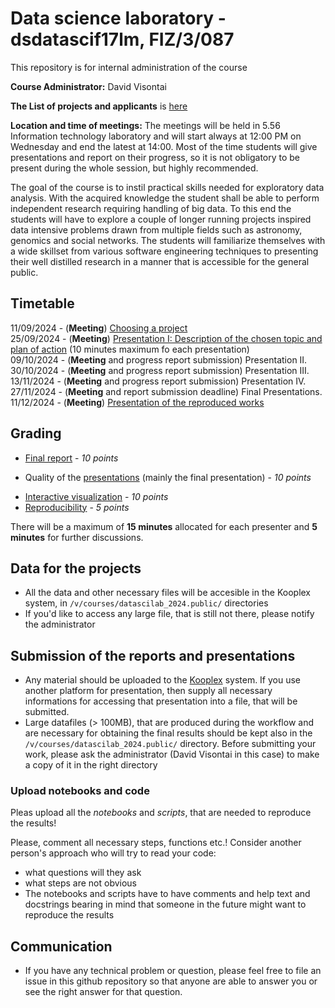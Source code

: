 # Data science laboratory - dsdatascif17lm, FIZ/3/087
  This repository is for internal administration of the course

**Course Administrator:** David Visontai

**The List of projects and applicants** is [here](ListOfProjects.md)
  
**Location and time of meetings:** The meetings will be held in 5.56 Information technology laboratory and will start always at 12:00 PM on Wednesday and end the latest at 14:00. Most of the time students will give presentations and report on their progress, so it is not obligatory to be present during the whole session, but highly recommended.
  
  The goal of the course is to instil practical skills needed for exploratory data analysis. With the acquired knowledge the student shall be able to perform independent research requiring handling of big data. To this end the students will have to explore a couple of longer running projects inspired data intensive problems drawn from multiple fields such as astronomy, genomics and social networks. The students will familiarize themselves with a wide skillset from various software engineering techniques to presenting their well distilled research in a manner that is accessible for the general public.  
  
## Timetable

11/09/2024 -  (**Meeting**) [ Choosing a project](ListOfProjects.md) <br>
25/09/2024 -  (**Meeting**) [ Presentation I: Description of the chosen topic and plan of action](1-FormatofPresentationsn.md) (10 minutes maximum fo each presentation) <br>
09/10/2024 -  (**Meeting** and progress report submission) Presentation II.<br> 
30/10/2024 -  (**Meeting** and progress report submission) Presentation III.<br>
13/11/2024 -  (**Meeting** and progress report submission) Presentation IV.<br>
27/11/2024 -  (**Meeting** and report submission deadline) Final Presentations. <br>
11/12/2024 - (**Meeting**) [Presentation of the reproduced works](4-ReproducedReport.md)
   
 
## Grading
 * [Final report](2-FormatofReports.md) - *10 points*
 - Quality of the [presentations](1-FormatofPresentations.md) (mainly the final presentation) - *10 points* 
 * [Interactive visualization](3-InteractiveVisualization.md) - *10 points*
 * [Reproducibility](4-ReproducedReport.md) - *5 points*


There will be a maximum of **15 minutes** allocated for each presenter and **5 minutes** for further discussions.


## Data for the projects
 
 * All the data and other necessary files will be accesible in the Kooplex system, in `/v/courses/datascilab_2024.public/` directories
 * If you'd like to access any large file, that is still not there, please notify the administrator
  
## Submission of the reports and presentations
  
 * Any material should be uploaded to the [Kooplex](https://k8plex-edu.elte.hu/) system. If you use another platform for presentation, then supply all necessary informations for accessing that presentation into a file, that will be submitted.
 * Large datafiles (> 100MB), that are produced during the workflow and are necessary for obtaining the final results should be kept also in the `/v/courses/datascilab_2024.public/` directory. Before submitting your work, please ask the administrator (David Visontai in this case) to make a copy of it in the right directory 

### Upload notebooks and code

Pleas upload all the *notebooks* and *scripts*, that are needed to reproduce the results!

Please, comment all necessary steps, functions etc.!
Consider another person's approach who will try to read your code:
* what questions will they ask
* what steps are not obvious 
* The notebooks and scripts have to have comments and help text and docstrings bearing in mind that someone in the future might want to reproduce the results

 
## Communication 
 * If you have any technical problem or question, please feel free to file an issue in this github repository so that anyone are able to answer you or see the right answer for that question.
